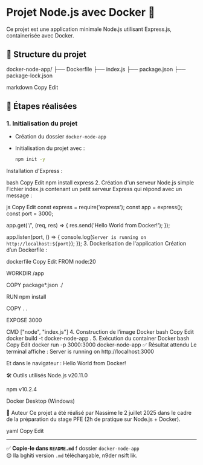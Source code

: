 # Projet Node.js avec Docker 🐳

Ce projet est une application minimale Node.js utilisant Express.js, containerisée avec Docker.

## 📁 Structure du projet

docker-node-app/
├── Dockerfile
├── index.js
├── package.json
├── package-lock.json

markdown
Copy
Edit

## 🚀 Étapes réalisées

### 1. Initialisation du projet

- Création du dossier `docker-node-app`
- Initialisation du projet avec :

  ```bash
  npm init -y
Installation d'Express :

bash
Copy
Edit
npm install express
2. Création d'un serveur Node.js simple
Fichier index.js contenant un petit serveur Express qui répond avec un message :

js
Copy
Edit
const express = require('express');
const app = express();
const port = 3000;

app.get('/', (req, res) => {
  res.send('Hello World from Docker!');
});

app.listen(port, () => {
  console.log(`Server is running on http://localhost:${port}`);
});
3. Dockerisation de l'application
Création d’un Dockerfile :

dockerfile
Copy
Edit
FROM node:20

WORKDIR /app

COPY package*.json ./

RUN npm install

COPY . .

EXPOSE 3000

CMD ["node", "index.js"]
4. Construction de l’image Docker
bash
Copy
Edit
docker build -t docker-node-app .
5. Exécution du container Docker
bash
Copy
Edit
docker run -p 3000:3000 docker-node-app
✅ Résultat attendu
Le terminal affiche :
Server is running on http://localhost:3000

Et dans le navigateur :
Hello World from Docker!

🛠️ Outils utilisés
Node.js v20.11.0

npm v10.2.4

Docker Desktop (Windows)

📌 Auteur
Ce projet a été réalisé par Nassime le 2 juillet 2025 dans le cadre de la préparation du stage PFE (2h de pratique sur Node.js + Docker).

yaml
Copy
Edit

---

✅ **Copie-le dans `README.md`** f dossier `docker-node-app`  
🟡 Ila bghiti version `.md` téléchargable, n9der nsift lik.